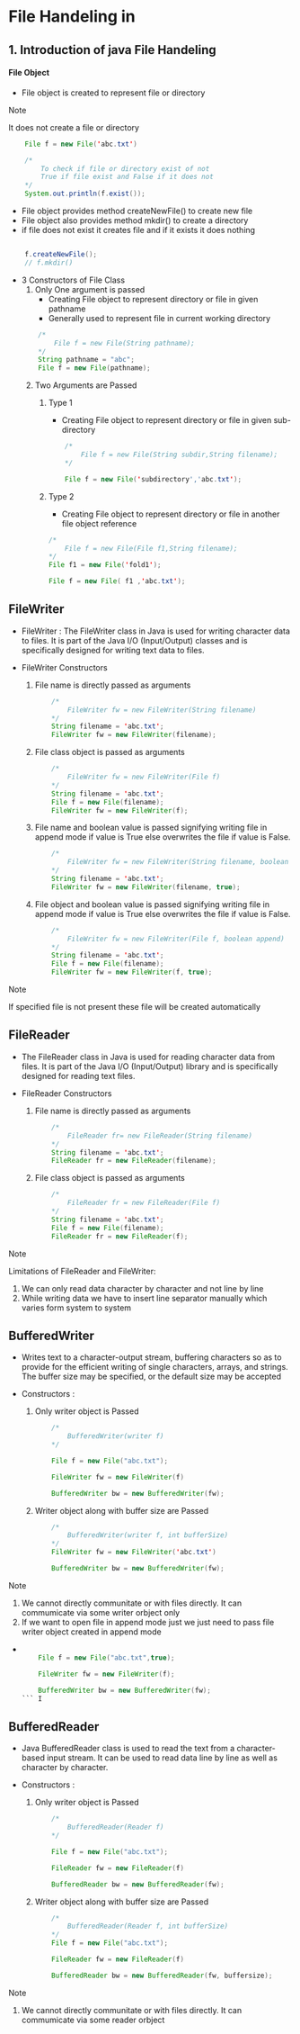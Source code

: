 # File Handeling in 

## 1. Introduction of java File Handeling

#### File Object
* File object is created to represent file or directory

>[!Note] 
> It does not create a file or directory

```java
    File f = new File('abc.txt')

    /*
        To check if file or directory exist of not 
        True if file exist and False if it does not
    */
    System.out.println(f.exist()); 

```
 * File object provides method createNewFile() to create new file
 * File object also provides method mkdir() to create a directory
 * if file does not exist it creates file and if it exists it does nothing

```java

    f.createNewFile();
    // f.mkdir()
```
- 3 Constructors of File Class
    1. Only One argument is passed
        - Creating File object to represent directory or file in given pathname  
        - Generally used to represent file in current working directory 
    ``` java
        /*
            File f = new File(String pathname);
        */
        String pathname = "abc";
        File f = new File(pathname);
    ```
    2. Two Arguments are Passed
        1. Type 1
            - Creating File object to represent directory or file in given sub-directory
            ``` java
                /*
                    File f = new File(String subdir,String filename);
                */

                File f = new File('subdirectory','abc.txt');
            ```
        2. Type 2
            - Creating File object to represent directory or file in another file object reference

            ``` java
            /*
                File f = new File(File f1,String filename);
            */
            File f1 = new File('fold1');

            File f = new File( f1 ,'abc.txt');
            ```

## FileWriter

* FileWriter : The FileWriter class in Java is used for writing character data to files. It is part of the Java I/O (Input/Output) classes and is specifically designed for writing text data to files.

* FileWriter Constructors
    1. File name is directly passed as arguments
        ```java
            /*
                FileWriter fw = new FileWriter(String filename)
            */
            String filename = 'abc.txt';
            FileWriter fw = new FileWriter(filename);
        ```
    2. File class object is passed as arguments
        ```java
            /*
                FileWriter fw = new FileWriter(File f)
            */
            String filename = 'abc.txt';
            File f = new File(filename);
            FileWriter fw = new FileWriter(f);
        ```
    3. File name and boolean value is passed signifying writing file in append mode if value is True else overwrites the file if value is False.
        ```java
            /*
                FileWriter fw = new FileWriter(String filename, boolean append)
            */
            String filename = 'abc.txt';
            FileWriter fw = new FileWriter(filename, true);
        ```
    4. File object and boolean value is passed signifying writing file in append mode if value is True else overwrites the file if value is False.
        ```java
            /*
                FileWriter fw = new FileWriter(File f, boolean append)
            */
            String filename = 'abc.txt';
            File f = new File(filename);
            FileWriter fw = new FileWriter(f, true);
        ```
> [!Note] 
>If specified file is not present these file will be created automatically



## FileReader

* The FileReader class in Java is used for reading character data from files. It is part of the Java I/O (Input/Output) library and is specifically designed for reading text files.

* FileReader Constructors
    1. File name is directly passed as arguments
        ```java
            /*
                FileReader fr= new FileReader(String filename)
            */
            String filename = 'abc.txt';
            FileReader fr = new FileReader(filename);
        ```
    2. File class object is passed as arguments
        ```java
            /*
                FileReader fr = new FileReader(File f)
            */
            String filename = 'abc.txt';
            File f = new File(filename);
            FileReader fr = new FileReader(f);
        ```
>[!Note]
> Limitations of FileReader and FileWriter:
> 1) We can only read data character by character and not line by line
> 2) While writing data we have to insert line separator manually which varies form system to system   

## BufferedWriter

* Writes text to a character-output stream, buffering characters so as to provide for the efficient writing of single characters, arrays, and strings.
The buffer size may be specified, or the default size may be accepted

* Constructors :
    1) Only writer object is Passed
        ```java
            /*
                BufferedWriter(writer f)
            */

            File f = new File("abc.txt");

            FileWriter fw = new FileWriter(f)

            BufferedWriter bw = new BufferedWriter(fw);

        ```
    2) Writer object along with buffer size are Passed
    
        ```java
            /*
                BufferedWriter(writer f, int bufferSize)
            */
            FileWriter fw = new FileWriter('abc.txt')

            BufferedWriter bw = new BufferedWriter(fw);

        ```
> [!Note]
>    1) We cannot directly communitate or with files directly. It can commumicate via some  writer orbject only
>    2) If we want to open file in append mode just we just need to pass file writer object created in append mode 

*   ```java

        File f = new File("abc.txt",true);

        FileWriter fw = new FileWriter(f);

        BufferedWriter bw = new BufferedWriter(fw);
    ``` I


## BufferedReader

* Java BufferedReader class is used to read the text from a character-based input stream. It can be used to read data line by line as well as character by character.

* Constructors :
    1) Only writer object is Passed
        ```java
            /*
                BufferedReader(Reader f)
            */

            File f = new File("abc.txt");

            FileReader fw = new FileReader(f)

            BufferedReader bw = new BufferedReader(fw);

        ```
    2) Writer object along with buffer size are Passed
    
        ```java
            /*
                BufferedReader(Reader f, int bufferSize)
            */
            File f = new File("abc.txt");

            FileReader fw = new FileReader(f)

            BufferedReader bw = new BufferedReader(fw, buffersize);

        ```
> [!Note]
>    1) We cannot directly communitate or with files directly. It can commumicate via some  reader orbject